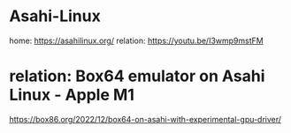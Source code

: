 # Asahi-Linux
home: https://asahilinux.org/ relation: https://youtu.be/I3wmp9mstFM


# relation: Box64 emulator on Asahi Linux - Apple M1
https://box86.org/2022/12/box64-on-asahi-with-experimental-gpu-driver/
